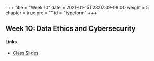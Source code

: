 +++
title = "Week 10"
date = 2021-01-15T23:07:09-08:00
weight = 5
chapter = true
pre = "<b></b>"
id = "typeform"
+++

## Week 10: Data Ethics and Cybersecurity

#### Links
  - [Class Slides](https://docs.google.com/presentation/d/1wYAJoA1mJcqr87GFX3D_og_6eNhVYOVqJGAlVyvu3sg/edit?usp=sharing)
